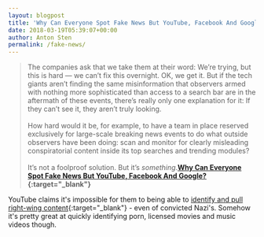 ```yaml
---
layout: blogpost
title: 'Why Can Everyone Spot Fake News But YouTube, Facebook And Google?'
date: 2018-03-19T05:39:07+00:00
author: Anton Sten
permalink: /fake-news/
---
```


>The companies ask that we take them at their word: We’re trying, but this is hard — we can’t fix this overnight. OK, we get it. But if the tech giants aren’t finding the same misinformation that observers armed with nothing more sophisticated than access to a search bar are in the aftermath of these events, there’s really only one explanation for it: If they can’t see it, they aren’t truly looking.
<br /><br />
How hard would it be, for example, to have a team in place reserved exclusively for large-scale breaking news events to do what outside observers have been doing: scan and monitor for clearly misleading conspiratorial content inside its top searches and trending modules?
<br /><br />
It’s not a foolproof solution. But it’s _something_.**[Why Can Everyone Spot Fake News But YouTube, Facebook And Google?](https://www.buzzfeed.com/charliewarzel/why-can-everyone-spot-fake-news-but-the-tech-companies?utm_term=.rxRvBV89q#.djz6P2NKz){:target="_blank"}**

YouTube claims it's impossible for them to being able to [identify and pull right-wing content](https://www.theguardian.com/technology/2018/feb/02/how-youtubes-algorithm-distorts-truth){:target="_blank"} - even of convicted Nazi's. Somehow it's pretty great at quickly identifying porn, licensed movies and music videos though.
